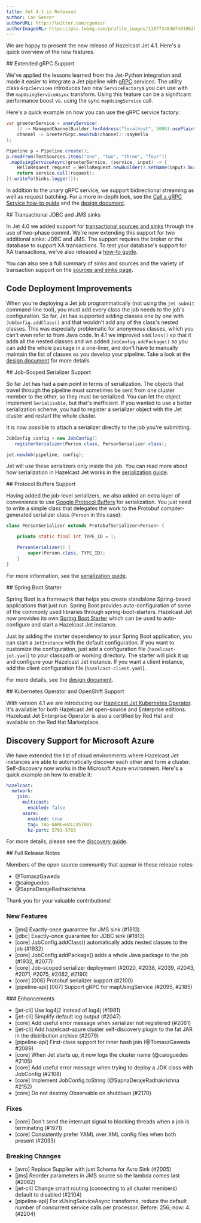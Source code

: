 ```yaml
---
title: Jet 4.1 is Released
author: Can Gencer
authorURL: http://twitter.com/cgencer
authorImageURL: https://pbs.twimg.com/profile_images/1187734846749196288/elqWdrPj_400x400.jpg
---
```


We are happy to present the new release of Hazelcast Jet 4.1. Here's a
quick overview of the new features.

## Extended gRPC Support

We've applied the lessons learned from the Jet-Python integration and
made it easier to integrate a Jet pipeline with [gRPC](https://grpc.io)
services. The utility class `GrpcServices` introduces two new
`ServiceFactory`s you can use with the `mapUsingServiceAsync` transform.
Using this feature can be a significant performance boost vs. using the
sync `mapUsingService` call.

Here's a quick example on how you can use the gRPC service factory:

```java
var greeterService = unaryService(
    () -> ManagedChannelBuilder.forAddress("localhost", 5000).usePlaintext(),
    channel -> GreeterGrpc.newStub(channel)::sayHello
);

Pipeline p = Pipeline.create();
p.readFrom(TestSources.items("one", "two", "three", "four"))
 .mapUsingServiceAsync(greeterService, (service, input) -> {
    HelloRequest request = HelloRequest.newBuilder().setName(input).build();
    return service.call(request);
}).writeTo(Sinks.logger());
```

In addition to the unary gRPC service, we support bidirectional
streaming as well as request batching. For a more in-depth look, see the
[Call a gRPC Service how-to guide](/docs/how-tos/grpc) and the [design
document](/docs/design-docs/007-grpc-support).

## Transactional JDBC and JMS sinks

In Jet 4.0 we added support for [transactional sources and
sinks](/blog/2020/02/20/transactional-processors) through the use of
two-phase commit. We're now extending this support for two additional
sinks: JDBC and JMS. The support requires the broker or the database to
support XA transactions. To test your database's support for XA
transactions, we've also released a [how-to guide](/docs/how-tos/xa).

You can also see a full summary of sinks and sources and the variety of
transaction support on the [sources and sinks
page](/docs/api/sources-sinks#summary).

## Code Deployment Improvements

When you're deploying a Jet job programmatically (not using the `jet
submit` command-line tool), you must add every class the job needs to
the job's configuration. So far, Jet has supported adding classes one by
one with `JobConfig.addClass()` and that wouldn't add any of the class's
nested classes. This was especially problematic for anonymous classes,
which you can't even refer to from Java code. In 4.1 we improved
`addClass()` so that it adds all the nested classes and we added
`JobConfig.addPackage()` so you can add the whole package in a
one-liner, and don't have to manually maintain the list of classes as
you develop your pipeline. Take a look at the [design
document](/docs/design-docs/001-code-deployment-improvements) for more
details.

## Job-Scoped Serializer Support

So far Jet has had a pain point in terms of serialization. The objects
that travel through the pipeline must sometimes be sent from one cluster
member to the other, so they must be serialized. You can let the object
implement `Serializable`, but that's inefficient. If you wanted to use
a better serialization scheme, you had to register a serializer object
with the Jet cluster and restart the whole cluster.

It is now possible to attach a serializer directly to the job you're
submitting.

```java
JobConfig config = new JobConfig()
  .registerSerializer(Person.class, PersonSerializer.class);

jet.newJob(pipeline, config);
```

Jet will use these serializers only inside the job. You can read more
about how serialization in Hazelcast Jet works in the [serialization
guide](/docs/api/serialization).

## Protocol Buffers Support

Having added the job-level serializers, we also added an extra layer of
convenience to use [Google Protocol
Buffers](https://developers.google.com/protocol-buffers) for
serialization. You just need to write a simple class that delegates the
work to the Protobuf compiler-generated serializer class (`Person` in
this case):

```java
class PersonSerializer extends ProtobufSerializer<Person> {

    private static final int TYPE_ID = 1;

    PersonSerializer() {
        super(Person.class, TYPE_ID);
    }
}
```

For more information, see the [serialization guide](/docs/api/serialization#google-protocol-buffers).

## Spring Boot Starter

Spring Boot is a framework that helps you create standalone Spring-based
applications that just run. Spring Boot provides auto-configuration of
some of the commonly used libraries through spring-boot-starters.
Hazelcast Jet now provides its own [Spring Boot
Starter](https://github.com/hazelcast/hazelcast-jet-contrib/tree/master/hazelcast-jet-spring-boot-starter)
which can be used to auto-configure and start a Hazelcast Jet instance.

Just by adding the starter dependency to your Spring Boot application,
you can start a `JetInstance` with the default configuration. If you
want to customize the configuration, just add a configuration file
(`hazelcast-jet.yaml`) to your classpath or working directory. The
starter will pick it up and configure your Hazelcast Jet instance.  If
you want a client instance, add the client configuration file
(`hazelcast-client.yaml`).

For more details, see the [design
document](/docs/design-docs/004-spring-boot-starter).

## Kubernetes Operator and OpenShift Support

With version 4.1 we are introducing our [Hazelcast Jet Kubernetes
Operator](https://operatorhub.io/?keyword=jet). It's available for both
Hazelcast Jet open-source and Enterprise editions. Hazelcast Jet
Enterprise Operator is also a certified by Red Hat and available on the
Red Hat Marketplace.

## Discovery Support for Microsoft Azure

We have extended the list of cloud environments where Hazelcast Jet
instances are able to automatically discover each other and form a
cluster. Self-discovery now works in the Microsoft Azure environment.
Here's a quick example on how to enable it:

```yaml
hazelcast:
  network:
    join:
      multicast:
        enabled: false
      azure:
        enabled: true
        tag: TAG-NAME=HZLCAST001
        hz-port: 5701-5703
```

For more details, please see the [discovery
guide](/docs/operations/discovery#azure-cloud).

## Full Release Notes

Members of the open source community that appear in these release notes:

- @TomaszGaweda
- @caioguedes
- @SapnaDerajeRadhakrishna

Thank you for your valuable contributions!

### New Features

- [jms] Exactly-once guarantee for JMS sink (#1813)
- [jdbc] Exactly-once guarantee for JDBC sink (#1813)
- [core] JobConfig.addClass() automatically adds nested classes to the
  job (#1932)
- [core] JobConfig.addPackage() adds a whole Java package to the job
  (#1932, #2077)
- [core] Job-scoped serializer deployment (#2020, #2038, #2039, #2043,
  #2071, #2075, #2082, #2190)
- [core] [006] Protobuf serializer support (#2100)
- [pipeline-api] [007] Support gRPC for mapUsingService (#2095, #2185)

### Enhancements

- [jet-cli] Use log4j2 instead of log4j (#1981)
- [jet-cli] Simplify default log output (#2047)
- [core] Add useful error message when serializer not registered (#2061)
- [jet-cli] Add hazelcast-azure cluster self-discovery plugin to the
  fat JAR in the distribution archive (#2079)
- [pipeline-api] First-class support for inner hash join (@TomaszGaweda
  #2089)
- [core] When Jet starts up, it now logs the cluster name (@caioguedes
  #2105)
- [core] Add useful error message when trying to deploy a JDK class with
  JobConfig (#2108)
- [core] Implement JobConfig.toString (@SapnaDerajeRadhakrishna #2152)
- [core] Do not destroy Observable on shutdown (#2170)

### Fixes

- [core] Don't send the interrupt signal to blocking threads when a job
  is terminating (#1971)
- [core] Consistently prefer YAML over XML config files when both
  present (#2033)

### Breaking Changes

- [avro] Replace Supplier<Schema> with just Schema for Avro Sink (#2005)
- [jms] Reorder parameters in JMS source so the lambda comes last
  (#2062)
- [jet-cli] Change smart routing (connecting to all cluster members)
  default to disabled (#2104)
- [pipeline-api] For xUsingServiceAsync transforms, reduce the default
  number of concurrent service calls per processor. Before: 256; now: 4.
  (#2204)
